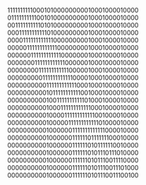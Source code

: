 111111111100010100000000010001000010000
011111111110010100000000010001000010000
001111111111010100000000010001000010000
000111111111110100000000010001000010000
000011111111111100000000010001000010000
000001111111111110000000010001000010000
000000111111111111000000010001000010000
000000011111111111100000010001000010000
000000001111111111110000010001000010000
000000000111111111111000010001000010000
000000000011111111111100010001000010000
000000000010111111111110010001000010000
000000000010011111111111010001000010000
000000000010001111111111110001000010000
000000000010000111111111111001000010000
000000000010000011111111111101000010000
000000000010000001111111111111000010000
000000000010000001111110111111100010000
000000000010000001111110101111110010000
000000000010000001111110101110111010000
000000000010000001111110101110011110000
000000000010000001111110101110011101000
000000000010000001111110101110011100100
